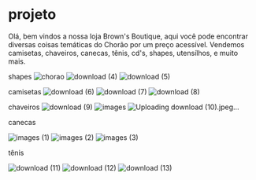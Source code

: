 # projeto
Olá, bem vindos a nossa loja Brown's Boutique, aqui você pode encontrar diversas coisas temáticas do Chorão por um preço acessível.
Vendemos camisetas, chaveiros, canecas, tênis, cd's, shapes, utensílhos, e muito mais. 

 shapes
 ![chorao](https://github.com/user-attachments/assets/c8a9e055-2af0-47eb-814e-4297475e37f3)
 ![download (4)](https://github.com/user-attachments/assets/c8296da7-4ba2-48d1-88bf-76d89dcb1499)
![download (5)](https://github.com/user-attachments/assets/f0f6435c-b893-4b0e-9f8e-667572999461)

camisetas
![download (6)](https://github.com/user-attachments/assets/cfc4e523-ef36-47d0-a3f9-c61231886561)
![download (7)](https://github.com/user-attachments/assets/8bd3e950-ff0e-41ad-891a-9884bbd01a55)
![download (8)](https://github.com/user-attachments/assets/495ec93d-0647-42a1-b393-426e98ea4c2f)

chaveiros
![download (9)](https://github.com/user-attachments/assets/2c651214-d5a4-4aa6-bd6c-7141cf2d0519)
![images](https://github.com/user-attachments/assets/bff8d557-d042-43e4-8bef-39a5f1b8d1a6)
![Uploading download (10).jpeg…]()

canecas

![images (1)](https://github.com/user-attachments/assets/9c9104d4-63cf-469b-b2f7-3f9702a8deb9)
![images (2)](https://github.com/user-attachments/assets/23cb3135-25d8-43b7-ad4d-ba3db7949318)
![images (3)](https://github.com/user-attachments/assets/c1a155d3-5f40-4dce-8a2d-e84196af6639)

tênis

![download (11)](https://github.com/user-attachments/assets/7504b485-65a9-4787-9617-5aa0823842d2)
![download (12)](https://github.com/user-attachments/assets/4d8b2688-dbf5-47d8-a62d-6b2297507211)
![download (13)](https://github.com/user-attachments/assets/362fb010-3388-47ee-843e-0c480ac5a5a8)

